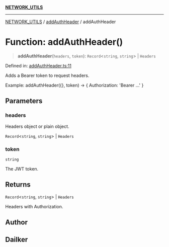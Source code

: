 [**NETWORK_UTILS**](../../README.md)

***

[NETWORK_UTILS](../../README.md) / [addAuthHeader](../README.md) / addAuthHeader

# Function: addAuthHeader()

> **addAuthHeader**(`headers`, `token`): `Record`\<`string`, `string`\> \| `Headers`

Defined in: [addAuthHeader.ts:11](https://github.com/dailker/everyutil/blob/9ec04d41a381dab61073bf86e9abc70eaf55066d/src/network/addAuthHeader.ts#L11)

Adds a Bearer token to request headers.

Example: addAuthHeader({}, token) → { Authorization: 'Bearer ...' }

## Parameters

### headers

Headers object or plain object.

`Record`\<`string`, `string`\> | `Headers`

### token

`string`

The JWT token.

## Returns

`Record`\<`string`, `string`\> \| `Headers`

Headers with Authorization.

## Author

## Dailker
